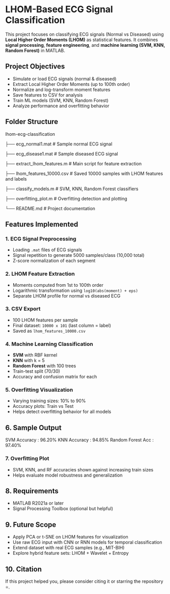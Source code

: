# LHOM-Based ECG Signal Classification
This project focuses on classifying ECG signals (Normal vs Diseased) using **Local Higher Order Moments (LHOM)** as statistical features. 
It combines **signal processing**, **feature engineering**, and **machine learning (SVM, KNN, Random Forest)** in MATLAB.

## Project Objectives
- Simulate or load ECG signals (normal & diseased)
- Extract Local Higher Order Moments (up to 100th order)
- Normalize and log-transform moment features
- Save features to CSV for analysis
- Train ML models (SVM, KNN, Random Forest)
- Analyze performance and overfitting behavior

##  Folder Structure
lhom-ecg-classification

├──    ecg_normal1.mat # Sample normal ECG signal

├──    ecg_disease1.mat # Sample diseased ECG signal

├──    extract_lhom_features.m # Main script for feature extraction

├──    lhom_features_10000.csv # Saved 10000 samples with LHOM features and labels

├──    classify_models.m # SVM, KNN, Random Forest classifiers

├──    overfitting_plot.m # Overfitting detection and plotting

└──    README.md # Project documentation

##  Features Implemented

###  1. ECG Signal Preprocessing
- Loading `.mat` files of ECG signals
- Signal repetition to generate 5000 samples/class (10,000 total)
- Z-score normalization of each segment

###  2. LHOM Feature Extraction
- Moments computed from 1st to 100th order
- Logarithmic transformation using `log10(abs(moment) + eps)`
- Separate LHOM profile for normal vs diseased ECG

###  3. CSV Export
- 100 LHOM features per sample
- Final dataset: `10000 x 101` (last column = label)
- Saved as `lhom_features_10000.csv`

###  4. Machine Learning Classification
- **SVM** with RBF kernel  
- **KNN** with k = 5  
- **Random Forest** with 100 trees  
- Train-test split (70/30)
- Accuracy and confusion matrix for each

###  5. Overfitting Visualization
- Varying training sizes: 10% to 90%
- Accuracy plots: Train vs Test
- Helps detect overfitting behavior for all models

##  6. Sample Output
   SVM Accuracy : 96.20%
   KNN Accuracy : 94.85%
   Random Forest Acc : 97.40%

###  7. Overfitting Plot
- SVM, KNN, and RF accuracies shown against increasing train sizes
- Helps evaluate model robustness and generalization

##  8. Requirements
- MATLAB R2021a or later
- Signal Processing Toolbox (optional but helpful)

##  9. Future Scope
- Apply PCA or t-SNE on LHOM features for visualization
- Use raw ECG input with CNN or RNN models for temporal classification
- Extend dataset with real ECG samples (e.g., MIT-BIH)
- Explore hybrid feature sets: LHOM + Wavelet + Entropy

##  10. Citation
If this project helped you, please consider citing it or starring the repository ⭐.

